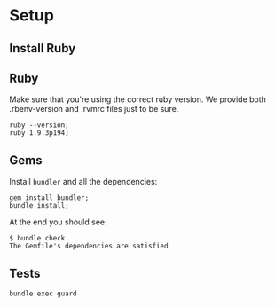 # Setup

## Install Ruby

## Ruby

Make sure that you're using the correct ruby version. We provide both
.rbenv-version and .rvmrc files just to be sure.

```
ruby --version;
ruby 1.9.3p194]
```

## Gems

Install `bundler` and all the dependencies:

```
gem install bundler;
bundle install;
```

At the end you should see:

```
$ bundle check
The Gemfile's dependencies are satisfied
```

## Tests

```
bundle exec guard
```
